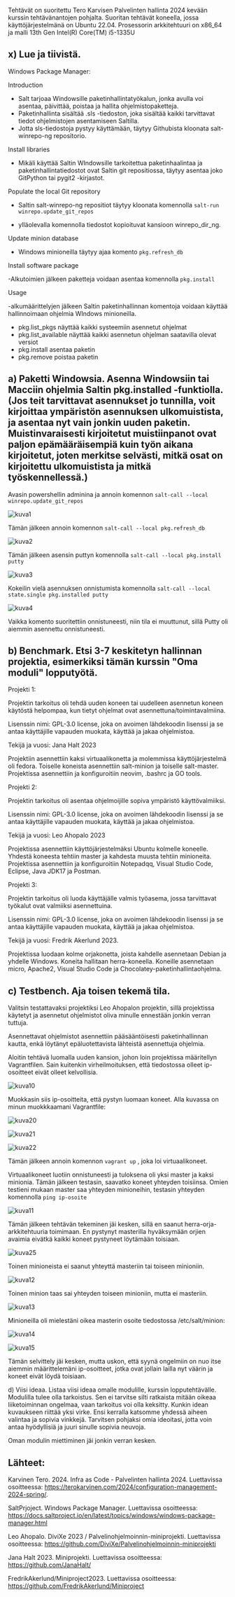 Tehtävät on suoritettu Tero Karvisen Palvelinten hallinta 2024 kevään kurssin tehtävänantojen pohjalta. Suoritan tehtävät koneella, jossa käyttöjärjestelmänä on Ubuntu 22.04. Prosessorin arkkitehtuuri on x86_64 ja malli 13th Gen Intel(R) Core(TM) i5-1335U


## x) Lue ja tiivistä. 

Windows Package Manager:

Introduction
- Salt tarjoaa Windowsille paketinhallintatyökalun, jonka avulla voi asentaa, päivittää, poistaa ja hallita ohjelmistopaketteja.
- Paketinhallinta sisältää .sls -tiedoston, joka sisältää kaikki tarvittavat tiedot ohjelmistojen asentamiseen Saltilla.
- Jotta sls-tiedostoja pystyy käyttämään, täytyy Githubista kloonata salt-winrepo-ng repositorio.
    
   
Install libraries

- Mikäli käyttää Saltin WIndowsille tarkoitettua paketinhaalintaa ja paketinhallintatiedostot ovat Saltin git repositiossa, täytyy asentaa joko GitPython tai pygit2 -kirjastot.

Populate the local Git repository

- Saltin salt-winrepo-ng repositiot täytyy kloonata komennolla `salt-run winrepo.update_git_repos`

- ylläolevalla komennolla tiedostot kopioituvat kansioon winrepo_dir_ng. 


Update minion database

- Windows minioneilla täytyy ajaa komento `pkg.refresh_db `


Install software package

-Alkutoimien jälkeen paketteja voidaan asentaa komennolla `pkg.install`

Usage

-alkumäärittelyjen jälkeen Saltin paketinhallinnan komentoja voidaan käyttää hallinnoimaan ohjelmia WIndows minioneilla.

- pkg.list_pkgs näyttää kaikki systeemiin asennetut ohjelmat
- pkg.list_available näyttää kaikki asennetun ohjelman saatavilla olevat versiot
- pkg.install asentaa paketin
- pkg.remove poistaa paketin


## a) Paketti Windowsia. Asenna Windowsiin tai Macciin ohjelmia Saltin pkg.installed -funktiolla. (Jos teit tarvittavat asennukset jo tunnilla, voit kirjoittaa ympäristön asennuksen ulkomuistista, ja asentaa nyt vain jonkin uuden paketin. Muistinvaraisesti kirjoitetut muistiinpanot ovat paljon epämääräisempiä kuin työn aikana kirjoitetut, joten merkitse selvästi, mitkä osat on kirjoitettu ulkomuistista ja mitkä työskennellessä.)

Avasin powershellin adminina ja annoin komennon `salt-call --local winrepo.update_git_repos`

![kuva1](https://github.com/Pakknoo/Palvelinten_hallinta/assets/122889266/9e41936a-4813-4540-b696-7647ee421443)


Tämän jälkeen annoin komennon `salt-call --local pkg.refresh_db`

![kuva2](https://github.com/Pakknoo/Palvelinten_hallinta/assets/122889266/5e60288b-7460-4f71-9c61-989d07c08e73)

Tämän jälkeen asensin puttyn komennolla `salt-call --local pkg.install putty`

![kuva3](https://github.com/Pakknoo/Palvelinten_hallinta/assets/122889266/89307367-471a-4ee3-9b52-e4df232447f1)

Kokeilin vielä asennuksen onnistumista komennolla `salt-call --local state.single pkg.installed putty`

![kuva4](https://github.com/Pakknoo/Palvelinten_hallinta/assets/122889266/5c0382fd-062b-4bfe-a63f-475c0cdf37b0)

Vaikka komento suoritettiin onnistuneesti, niin tila ei muuttunut, sillä Putty oli aiemmin asennettu onnistuneesti. 


## b) Benchmark. Etsi 3-7 keskitetyn hallinnan projektia, esimerkiksi tämän kurssin "Oma moduli" lopputyötä. 

Projekti 1:

Projektin tarkoitus oli tehdä uuden koneen tai uudelleen asennetun koneen käytöstä helpompaa, kun tietyt ohjelmat ovat asennettuna/toimintavalmiina. 

Lisenssin nimi:  GPL-3.0 license, joka on avoimen lähdekoodin lisenssi ja se antaa käyttäjille vapauden muokata, käyttää ja jakaa ohjelmistoa. 
               
Tekijä ja vuosi: Jana Halt 2023
    
Projektiin asennettiin kaksi virtuaalikonetta ja molemmissa käyttöjärjestelmä oli fedora. Toiselle koneista asennettiin salt-minion ja toiselle salt-master. Projektissa asennettiin ja konfiguroitiin neovim, .bashrc ja GO tools.

Projekti 2:

Projektin tarkoitus oli asentaa ohjelmoijille sopiva ympäristö käyttövalmiiksi. 

Lisenssin nimi:  GPL-3.0 license, joka on avoimen lähdekoodin lisenssi ja se antaa käyttäjille vapauden muokata, käyttää ja jakaa ohjelmistoa. 

Tekijä ja vuosi:  Leo Ahopalo 2023

Projektissa asennettiin käyttöjärjestelmäksi Ubuntu kolmelle koneelle. Yhdestä koneesta tehtiin master ja kahdesta muusta tehtiin minioneita. Projektissa asennettiin ja konfiguroitiin Notepadqq, Visual Studio Code, Eclipse, Java JDK17 ja Postman. 

Projekti 3:

Projektin tarkoitus oli luoda käyttäjälle valmis työasema, jossa tarvittavat työkalut ovat valmiiksi asennettuina. 

Lisenssin nimi:  GPL-3.0 license, joka on avoimen lähdekoodin lisenssi ja se antaa käyttäjille vapauden muokata, käyttää ja jakaa ohjelmistoa.

Tekijä ja vuosi:  Fredrik Akerlund 2023.

Projektissa luodaan kolme orjakonetta, joista kahdelle asennetaan Debian ja yhdelle Windows. Koneita hallitaan herra-koneella. Koneille asennetaan micro, Apache2, Visual Studio Code ja Chocolatey-paketinhallintaohjelma. 

## c) Testbench. Aja toisen tekemä tila.

Valitsin testattavaksi projektiksi Leo Ahopalon projektin, sillä projektissa käytetyt ja asennetut ohjelmistot oliva minulle ennestään jonkin verran tuttuja. 

Asennettavat ohjelmistot asennettiin pääsääntöisesti paketinhallinnan kautta, enkä löytänyt epäluotettavista lähteistä asennettuja ohjelmia. 

Aloitin tehtävä luomalla uuden kansion, johon loin projektissa määritellyn Vagrantfilen. Sain kuitenkin virheilmoituksen, että tiedostossa olleet ip-osoitteet eivät olleet kelvollisia. 

![kuva10](https://github.com/Pakknoo/Palvelinten_hallinta/assets/122889266/66a730c7-30ad-4d4a-882a-79ac44ca2102)


Muokkasin siis ip-osoitteita, että pystyn luomaan koneet. Alla kuvassa on minun muokkkaamani Vagrantfile:

![kuva20](https://github.com/Pakknoo/Palvelinten_hallinta/assets/122889266/534991d9-06fa-4d8a-8ac8-637f2ca16794)

![kuva21](https://github.com/Pakknoo/Palvelinten_hallinta/assets/122889266/6f79d50a-8c16-468e-a956-deb81a88692e)


![kuva22](https://github.com/Pakknoo/Palvelinten_hallinta/assets/122889266/cf68c162-2884-4161-9365-ad9f1562b283)


Tämän jälkeen annoin komennon `vagrant up` , joka loi virtuaalikoneet. 

Virtuaalikoneet luotiin onnistuneesti ja tuloksena oli yksi master ja kaksi minionia. Tämän jälkeen testasin, saavatko koneet yhteyden toisiinsa. Omien testieni mukaan master saa yhteyden minioneihin, testasin yhteyden komennolla `ping ip-osoite`

![kuva11](https://github.com/Pakknoo/Palvelinten_hallinta/assets/122889266/8bc26b24-acc7-476f-8b78-07d1e1f731d9)


Tämän jälkeen tehtävän tekeminen jäi kesken, sillä en saanut herra-orja-arkkitehtuuria toimimaan. En pystynyt masterilla hyväksymään orjien avaimia eivätkä kaikki koneet pystyneet löytämään toisiaan.

![kuva25](https://github.com/Pakknoo/Palvelinten_hallinta/assets/122889266/11827f81-4bae-48b2-8337-f70500c87f61)


Toinen minioneista ei saanut yhteyttä masteriin tai toiseen minioniin.

![kuva12](https://github.com/Pakknoo/Palvelinten_hallinta/assets/122889266/7fc774bf-4205-4a0d-a867-c42e0696dffa)



Toinen minion taas sai yhteyden toiseen minioniin, mutta ei masteriin. 

![kuva13](https://github.com/Pakknoo/Palvelinten_hallinta/assets/122889266/10ad7cf2-a125-4dce-9516-284047e55cc2)


Minioneilla oli mielestäni oikea masterin osoite tiedostossa /etc/salt/minion:

![kuva14](https://github.com/Pakknoo/Palvelinten_hallinta/assets/122889266/56a992eb-100f-4182-a381-b33ad8b2bb58)

![kuva15](https://github.com/Pakknoo/Palvelinten_hallinta/assets/122889266/a7396312-ef05-4ad9-a848-32a12b43e0c6)

Tämän selvittely jäi kesken, mutta uskon, että syynä ongelmiin on nuo itse aiemmin määrittelemäni ip-osoitteet, jotka ovat jollain lailla nyt väärin ja koneet eivät löydä toisiaan.






   
d) Viisi ideaa. Listaa viisi ideaa omalle modulille, kurssin lopputehtävälle. Modulilla tulee olla tarkoistus. Sen ei tarvitse silti ratkaista mitään oikeaa liiketoiminnan ongelmaa, vaan tarkoitus voi olla keksitty. Kunkin idean kuvaukseen riittää yksi virke. Ensi kerralla katsomme yhdessä aiheen valintaa ja sopivia vinkkejä. Tarvitsen pohjaksi omia ideoitasi, jotta voin antaa hyödyllisiä ja juuri sinulle sopivia neuvoja.

Oman modulin miettiminen jäi jonkin verran kesken.


## Lähteet:

Karvinen Tero. 2024. Infra as Code - Palvelinten hallinta 2024. Luettavissa osoitteessa: https://terokarvinen.com/2024/configuration-management-2024-spring/.

SaltPrjoject. Windows Package Manager. Luettavissa osoitteessa:
https://docs.saltproject.io/en/latest/topics/windows/windows-package-manager.html

Leo Ahopalo. DiviXe 2023 / Palvelinohjelmoinnin-miniprojekti. Luettavissa osoitteessa: https://github.com/DiviXe/Palvelinohjelmoinnin-miniprojekti

Jana Halt 2023. Miniprojekti. Luettavissa osoitteessa: https://github.com/JanaHalt/

FredrikAkerlund/Miniproject2023. Luettavissa osoitteessa: https://github.com/FredrikAkerlund/Miniproject
